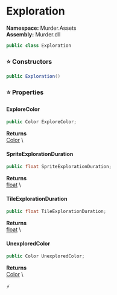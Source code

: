 # Exploration

**Namespace:** Murder.Assets \
**Assembly:** Murder.dll

```csharp
public class Exploration
```

### ⭐ Constructors
```csharp
public Exploration()
```

### ⭐ Properties
#### ExploreColor
```csharp
public Color ExploreColor;
```

**Returns** \
[Color](../..//Murder/Core/Graphics/Color.html) \
#### SpriteExplorationDuration
```csharp
public float SpriteExplorationDuration;
```

**Returns** \
[float](https://learn.microsoft.com/en-us/dotnet/api/System.Single?view=net-7.0) \
#### TileExplorationDuration
```csharp
public float TileExplorationDuration;
```

**Returns** \
[float](https://learn.microsoft.com/en-us/dotnet/api/System.Single?view=net-7.0) \
#### UnexploredColor
```csharp
public Color UnexploredColor;
```

**Returns** \
[Color](../..//Murder/Core/Graphics/Color.html) \


⚡
